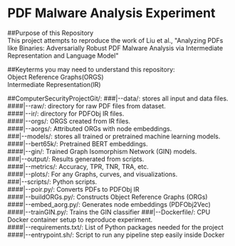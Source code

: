 # PDF Malware Analysis Experiment

##Purpose of this Repository  
This project attempts to reproduce the work of Liu et al., "Analyzing PDFs like Binaries: Adversarially Robust PDF Malware Analysis via Intermediate Representation and Language Model"


##Keyterms you may need to understand this repository:  
Object Reference Graphs(ORGS)  
Intermediate Representation(IR)


##ComputerSecurityProjectGit/:
###|--data/: stores all input and data files.  
 ####|--raw/: directory for raw PDF files from dataset.  
 ####|--ir/: directory for PDFObj IR files.  
 ####|--orgs/: ORGS created from IR files.  
 ####|--aorgs/: Attributed ORGs with node embeddings.  
###|--models/: stores all trained or pretrained machine learning models.  
 ####|--bert65k/: Pretrained BERT embeddings.  
 ####|--gin/: Trained Graph Isomorphism Network (GIN) models.  
###|--output/: Results generated from scripts.  
 ####|--metrics/: Accuracy, TPR, TNR, TRA, etc.  
 ####|--plots/: For any Graphs, curves, and visualizations.  
###|--scripts/: Python scripts.  
 ####|--poir.py/: Converts PDFs to PDFObj IR  
 ####|--buildORGs.py/: Constructs Object Reference Graphs (ORGs)  
 ####|--embed_aorg.py/: Generates node embeddings (PDFObj2Vec)  
 ####|--trainGIN.py/: Trains the GIN classifier
###|--Dockerfile/: CPU Docker container setup to reproduce experiment.  
 ####|--requirements.txt/: List of Python packages needed for the project  
 ####|--entrypoint.sh/: Script to run any pipeline step easily inside Docker
